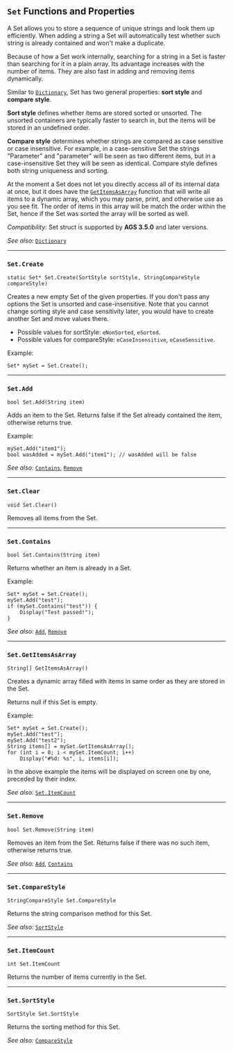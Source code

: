 ## `Set` Functions and Properties

A Set allows you to store a sequence of unique strings and look them up efficiently. When adding a string a Set will automatically test whether such string is already contained and won't make a duplicate.

Because of how a Set work internally, searching for a string in a Set is faster than searching for it in a plain array. Its advantage increases with the number of items. They are also fast in adding and removing items dynamically.

Similar to [`Dictionary`](Dictionary), Set has two general properties: **sort style** and **compare style**.

**Sort style** defines whether items are stored sorted or unsorted. The unsorted containers are typically faster to search in, but the items will be stored in an undefined order.

**Compare style** determines whether strings are compared as case sensitive or case insensitive. For example, in a case-sensitive Set the strings "Parameter" and "parameter" will be seen as two different items, but in a case-insensitive Set they will be seen as identical. Compare style defines both string uniqueness and sorting.

At the moment a Set does not let you directly access all of its internal data at once, but it does have the [`GetItemsAsArray`](Set#setgetitemsasarray) function that will write all items to a dynamic array, which you may parse, print, and otherwise use as you see fit. The order of items in this array will be match the order within the Set, hence if the Set was sorted the array will be sorted as well.

*Compatibility:* Set struct is supported by **AGS 3.5.0** and later versions.

*See also:* [`Dictionary`](Dictionary)

---

### `Set.Create`

```ags
static Set* Set.Create(SortStyle sortStyle, StringCompareStyle compareStyle)
```

Creates a new empty Set of the given properties. If you don't pass any options the Set is unsorted and case-insensitive. Note that you cannot change sorting style and case sensitivity later, you would have to create another Set and move values there.

- Possible values for sortStyle: `eNonSorted`, `eSorted`.
- Possible values for compareStyle: `eCaseInsensitive`, `eCaseSensitive`.

Example:

```ags
Set* mySet = Set.Create();
```

---

### `Set.Add`

```ags
bool Set.Add(String item)
```

Adds an item to the Set. Returns false if the Set already contained the item, otherwise returns true.

Example:

```ags
mySet.Add("item1");
bool wasAdded = mySet.Add("item1"); // wasAdded will be false
```

*See also:* [`Contains`](Set#setcontains), [`Remove`](Set#setremove)

---

### `Set.Clear`

```ags
void Set.Clear()
```

Removes all items from the Set.

---

### `Set.Contains`

```ags
bool Set.Contains(String item)
```

Returns whether an item is already in a Set.

Example:

```ags
Set* mySet = Set.Create();
mySet.Add("test");
if (mySet.Contains("test")) {
    Display("Test passed!");
}
```

*See also:* [`Add`](Set#setadd), [`Remove`](Set#setremove)

---

### `Set.GetItemsAsArray`

```ags
String[] GetItemsAsArray()
```

Creates a dynamic array filled with items in same order as they are stored in the Set.

Returns null if this Set is empty.

Example:

```ags
Set* mySet = Set.Create();
mySet.Add("test");
mySet.Add("test2");
String items[] = mySet.GetItemsAsArray();
for (int i = 0; i < mySet.ItemCount; i++)
    Display("#%d: %s", i, items[i]);
```

In the above example the items will be displayed on screen one by one, preceded by their index.

*See also:* [`Set.ItemCount`](Set#setitemcount)

---

### `Set.Remove`

```ags
bool Set.Remove(String item)
```

Removes an item from the Set. Returns false if there was no such item, otherwise returns true.

*See also:* [`Add`](Set#setadd), [`Contains`](Set#setcontains)

---

### `Set.CompareStyle`

```ags
StringCompareStyle Set.CompareStyle
```

Returns the string comparison method for this Set.

*See also:* [`SortStyle`](Set#setsortstyle)

---

### `Set.ItemCount`

```ags
int Set.ItemCount
```

Returns the number of items currently in the Set.

---

### `Set.SortStyle`

```ags
SortStyle Set.SortStyle
```

Returns the sorting method for this Set.

*See also:* [`CompareStyle`](Set#setcomparestyle)
